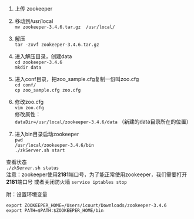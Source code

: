 1. 上传 zookeeper

2. 移动到/usr/local  
`mv zookeeper-3.4.6.tar.gz  /usr/local/`

3. 解压  
`tar -zxvf zookeeper-3.4.6.tar.gz`

4. 进入解压目录，创建data  
`cd zookeeper-3.4.6`  
`mkdir data`

5. 进入conf目录，把zoo_sample.cfg复制一份叫zoo.cfg  
`cd conf/`  
`cp zoo_sample.cfg zoo.cfg`

6. 修改zoo.cfg  
`vim zoo.cfg`  
修改属性：  
`dataDir=/usr/local/zookeeper-3.4.6/data` （新建的data目录所在的位置）

7. 进入bin目录启动zookeeper  
`pwd`  
`/usr/local/zookeeper-3.4.6/bin`  
`./zkServer.sh start`

查看状态  
`./zkServer.sh status`  
注意：zookeeper使用**2181**端口号，为了能正常使用zookeeper，我们需要打开**2181**端口号
或者关闭防火墙 `service iptables stop`

附：设置环境变量
```
export ZOOKEEPER_HOME=/Users/icourt/Downloads/zookeeper-3.4.6
export PATH=$PATH:$ZOOKEEPER_HOME/bin
```
